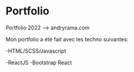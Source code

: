 # Portfolio
Portfolio 2022 --> andryrama.com

Mon portfolio a été fait avec les techno suivantes:

-HTML/SCSS/Javascript

-ReactJS
-Bootstrap React

